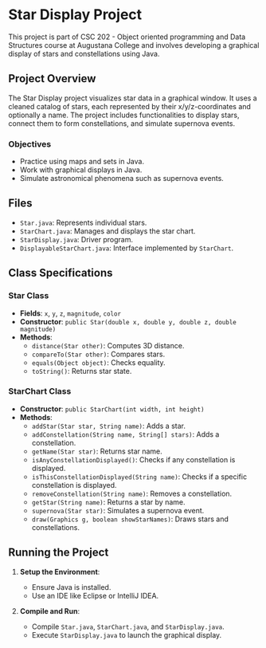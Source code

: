 # Star Display Project

This project is part of CSC 202 - Object oriented programming and Data Structures course at Augustana College and involves developing a graphical display of stars and constellations using Java.

## Project Overview

The Star Display project visualizes star data in a graphical window. It uses a cleaned catalog of stars, each represented by their x/y/z-coordinates and optionally a name. The project includes functionalities to display stars, connect them to form constellations, and simulate supernova events.

### Objectives

- Practice using maps and sets in Java.
- Work with graphical displays in Java.
- Simulate astronomical phenomena such as supernova events.

## Files

- `Star.java`: Represents individual stars.
- `StarChart.java`: Manages and displays the star chart.
- `StarDisplay.java`: Driver program.
- `DisplayableStarChart.java`: Interface implemented by `StarChart`.

## Class Specifications

### Star Class

- **Fields**: `x`, `y`, `z`, `magnitude`, `color`
- **Constructor**: `public Star(double x, double y, double z, double magnitude)`
- **Methods**:
  - `distance(Star other)`: Computes 3D distance.
  - `compareTo(Star other)`: Compares stars.
  - `equals(Object object)`: Checks equality.
  - `toString()`: Returns star state.

### StarChart Class

- **Constructor**: `public StarChart(int width, int height)`
- **Methods**:
  - `addStar(Star star, String name)`: Adds a star.
  - `addConstellation(String name, String[] stars)`: Adds a constellation.
  - `getName(Star star)`: Returns star name.
  - `isAnyConstellationDisplayed()`: Checks if any constellation is displayed.
  - `isThisConstellationDisplayed(String name)`: Checks if a specific constellation is displayed.
  - `removeConstellation(String name)`: Removes a constellation.
  - `getStar(String name)`: Returns a star by name.
  - `supernova(Star star)`: Simulates a supernova event.
  - `draw(Graphics g, boolean showStarNames)`: Draws stars and constellations.

## Running the Project

1. **Setup the Environment**:
   - Ensure Java is installed.
   - Use an IDE like Eclipse or IntelliJ IDEA.

2. **Compile and Run**:
   - Compile `Star.java`, `StarChart.java`, and `StarDisplay.java`.
   - Execute `StarDisplay.java` to launch the graphical display.

